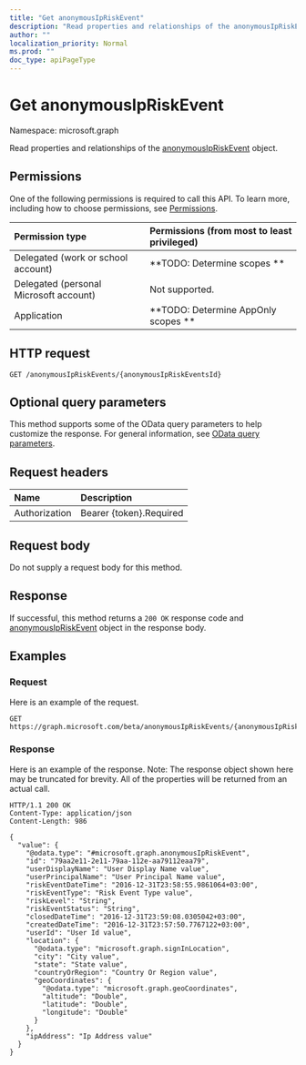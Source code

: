```yaml
---
title: "Get anonymousIpRiskEvent"
description: "Read properties and relationships of the anonymousIpRiskEvent object."
author: ""
localization_priority: Normal
ms.prod: ""
doc_type: apiPageType
---
```


# Get anonymousIpRiskEvent

Namespace: microsoft.graph

Read properties and relationships of the [anonymousIpRiskEvent](../resources/anonymousipriskevent.md) object.

## Permissions
One of the following permissions is required to call this API. To learn more, including how to choose permissions, see [Permissions](/concepts/permissions-reference.md).

|Permission type|Permissions (from most to least privileged)|
|:---|:---|
|Delegated (work or school account)|**TODO: Determine scopes **|
|Delegated (personal Microsoft account)|Not supported.|
|Application|**TODO: Determine AppOnly scopes **|

## HTTP request
<!-- {
  "blockType": "ignored"
}
-->
``` http
GET /anonymousIpRiskEvents/{anonymousIpRiskEventsId}
```

## Optional query parameters
This method supports some of the OData query parameters to help customize the response. For general information, see [OData query parameters](/graph/query-parameters).

## Request headers
|Name|Description|
|:---|:---|
|Authorization|Bearer {token}.Required|

## Request body
Do not supply a request body for this method.

## Response
If successful, this method returns a `200 OK` response code and [anonymousIpRiskEvent](../resources/anonymousipriskevent.md) object in the response body.

## Examples

### Request
Here is an example of the request.
<!-- {
  "blockType": "request",
  "name": "get_anonymousipriskevent"
}
-->
``` http
GET https://graph.microsoft.com/beta/anonymousIpRiskEvents/{anonymousIpRiskEventsId}
```

### Response
Here is an example of the response. Note: The response object shown here may be truncated for brevity. All of the properties will be returned from an actual call.
<!-- {
  "blockType": "response",
  "truncated": true,
  "@odata.type": "microsoft.graph.anonymousIpRiskEvent"
}
-->
``` http
HTTP/1.1 200 OK
Content-Type: application/json
Content-Length: 986

{
  "value": {
    "@odata.type": "#microsoft.graph.anonymousIpRiskEvent",
    "id": "79aa2e11-2e11-79aa-112e-aa79112eaa79",
    "userDisplayName": "User Display Name value",
    "userPrincipalName": "User Principal Name value",
    "riskEventDateTime": "2016-12-31T23:58:55.9861064+03:00",
    "riskEventType": "Risk Event Type value",
    "riskLevel": "String",
    "riskEventStatus": "String",
    "closedDateTime": "2016-12-31T23:59:08.0305042+03:00",
    "createdDateTime": "2016-12-31T23:57:50.7767122+03:00",
    "userId": "User Id value",
    "location": {
      "@odata.type": "microsoft.graph.signInLocation",
      "city": "City value",
      "state": "State value",
      "countryOrRegion": "Country Or Region value",
      "geoCoordinates": {
        "@odata.type": "microsoft.graph.geoCoordinates",
        "altitude": "Double",
        "latitude": "Double",
        "longitude": "Double"
      }
    },
    "ipAddress": "Ip Address value"
  }
}
```

